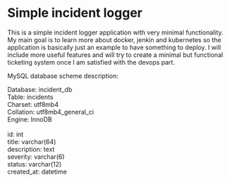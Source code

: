 # Simple incident logger<br/>

<p>This is a simple incident logger application with very minimal functionality. My main goal is to learn more about docker, jenkin and kubernetes so the application is basically just an example to have something to deploy. I will include more useful features and will try to create a minimal but functional ticketing system once I am satisfied with the devops part.</p>

MySQL database scheme description:<br/>

Database: incident_db<br/>
Table: incidents<br/>
Charset: utf8mb4<br/>
Collation: utf8mb4_general_ci<br/>
Engine: InnoDB<br/>
<br/>
id: int<br/>
title: varchar(64)<br/>
description: text<br/>
severity: varchar(6)<br/>
status: varchar(12)<br/>
created_at: datetime<br/>
